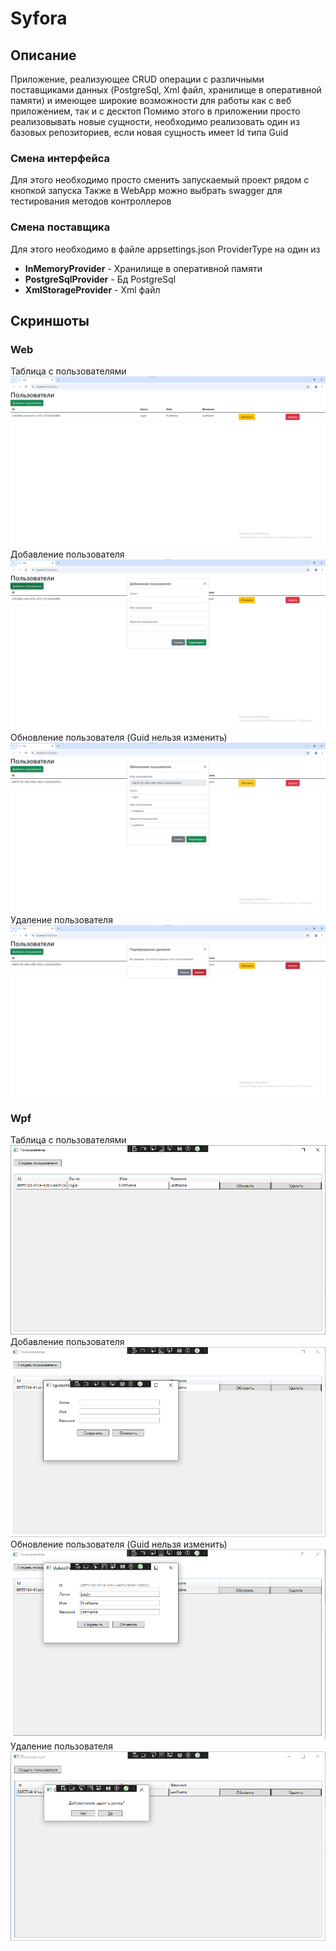 # Syfora

## Описание 
Приложение, реализующее CRUD операции с различными поставщиками данных (PostgreSql, Xml файл, хранилище в оперативной памяти) и имеющее широкие возможности для работы как с веб приложением, так и с десктоп
Помимо этого в приложении просто реализовывать новые сущности, необходимо реализовать один из базовых репозиториев, если новая сущность имеет Id типа Guid

### Смена интерфейса
Для этого необходимо просто сменить запускаемый проект рядом с кнопкой запуска
Также в WebApp можно выбрать swagger для тестирования методов контроллеров

### Смена поставщика
Для этого необходимо в файле appsettings.json ProviderType на один из 
- **InMemoryProvider** - Хранилище в оперативной памяти
- **PostgreSqlProvider** - Бд PostgreSql
- **XmlStorageProvider** - Xml файл

## Скриншоты 
### Web 
Таблица с пользователями
![](./Images/WebRead.png)
Добавление пользователя
![](./Images/WebCreate.png)
Обновление пользователя (Guid нельзя изменить)
![](./Images/WebUpdate.png)
Удаление пользователя
![](./Images/WebDelete.png)

### Wpf
Таблица с пользователями
![](./Images/WpfRead.png)
Добавление пользователя
![](./Images/WpfCreate.png)
Обновление пользователя (Guid нельзя изменить)
![](./Images/WpfUpdate.png)
Удаление пользователя
![](./Images/WpfRemove.png)

